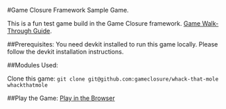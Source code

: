 #Game Closure Framework Sample Game.

This is a fun test game build in the Game Closure framework.
[Game Walk-Through Guide](http://docs.gameclosure.com/guide/game-walkthrough.html).

##Prerequisites:
You need devkit installed to run this game locally. Please follow the devkit
installation instructions.

##Modules Used:

Clone this game:
`git clone git@github.com:gameclosure/whack-that-mole whackthatmole`

##Play the Game:
[Play in the
Browser](http://storage.googleapis.com/devkit-example-games/whackthatmole/index.html)
